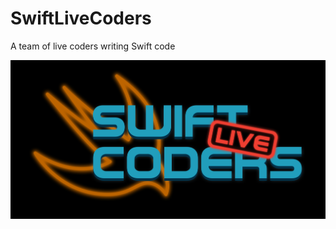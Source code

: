 # SwiftLiveCoders
A team of live coders writing Swift code

![Swift Live Coders](../SLC-logo-rectangle-1024.png)

